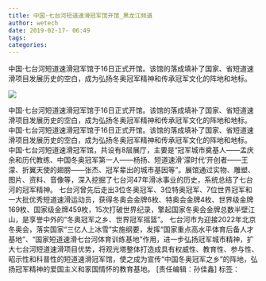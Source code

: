 ```yaml
---
title: 中国·七台河短道速滑冠军馆开馆_黑龙江频道
author: wetech
date: 2019-02-17- 06:49
tags: 
categories: 
---
```

中国·七台河短道速滑冠军馆于16日正式开馆。该馆的落成填补了国家、省短道速滑项目发展历史的空白，成为弘扬冬奥冠军精神和传承冠军文化的阵地和地标。
<!-- more -->
                
<img align="center" border="0" src="http://p2.ifengimg.com/a/2016/0810/204c433878d5cf9size1_w16_h16.png" />
                
                
            
中国·七台河短道速滑冠军馆于16日正式开馆。该馆的落成填补了国家、省短道速滑项目发展历史的空白，成为弘扬冬奥冠军精神和传承冠军文化的阵地和地标。
中国·七台河短道速滑冠军馆于16日正式开馆。该馆的落成填补了国家、省短道速滑项目发展历史的空白，成为弘扬冬奥冠军精神和传承冠军文化的阵地和地标。
中国·七台河短道速滑冠军馆，共设有8层展厅，主要是“冠军城市奠基人——孟庆余和历代教练、中国冬奥冠军第一人——杨扬、短道速滑‘濛时代’开创者——王濛、折翼天使的翅膀——张杰、冠军辈出的城市基因等”。展馆通过实物、雕塑、图片、资料、音像等，深入挖掘了七台河47年滑冰事业的历史，系统总结了七台河的冠军精神。
七台河曾先后走出3位冬奥冠军、3位特奥冠军、7位世界冠军和一大批优秀短道速滑运动员，获得冬奥会金牌6枚、特奥会金牌4枚、世界级金牌169枚、国家级金牌459枚，15次打破世界纪录，擎起国家冬奥会金牌总数半壁江山，是享誉中外的“冬奥冠军之乡、世界冠军摇篮”。
七台河市为迎接2022年北京冬奥会，落实国家“三亿人上冰雪”实施纲要，发挥“国家重点高水平体育后备人才基地”、“国家短道速滑七台河体育训练基地”作用，进一步弘扬冠军城市精神，扩大七台河短道速滑项目优势，将观光塔整体打造成具有权威性、教育性、参与性、昭示性和科普性的短道速滑冠军馆，使之成为宣传“中国冬奥冠军之乡”的阵地，弘扬冠军精神的爱国主义和家国情怀的教育基地。
[责任编辑：孙佳鑫]
标签：
 
             
